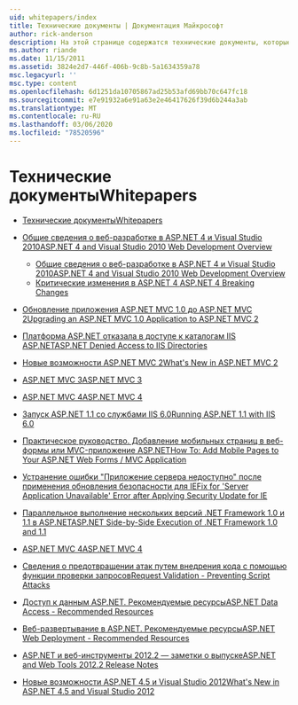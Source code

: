 ```yaml
---
uid: whitepapers/index
title: Технические документы | Документация Майкрософт
author: rick-anderson
description: На этой странице содержатся технические документы, которые помогут вам установить и настроить ASP.NET и помочь вам в написании безопасных, быстрых и гибких приложений ASP.NET.
ms.author: riande
ms.date: 11/15/2011
ms.assetid: 3824e2d7-446f-406b-9c8b-5a1634359a78
msc.legacyurl: ''
msc.type: content
ms.openlocfilehash: 6d1251da10705867ad25b53afd69bb70c647fc18
ms.sourcegitcommit: e7e91932a6e91a63e2e46417626f39d6b244a3ab
ms.translationtype: MT
ms.contentlocale: ru-RU
ms.lasthandoff: 03/06/2020
ms.locfileid: "78520596"
---
```

# <a name="whitepapers"></a><span data-ttu-id="123bd-103">Технические документы</span><span class="sxs-lookup"><span data-stu-id="123bd-103">Whitepapers</span></span>

- [<span data-ttu-id="123bd-104">Технические документы</span><span class="sxs-lookup"><span data-stu-id="123bd-104">Whitepapers</span></span>](overview.md)
- [<span data-ttu-id="123bd-105">Общие сведения о веб-разработке в ASP.NET 4 и Visual Studio 2010</span><span class="sxs-lookup"><span data-stu-id="123bd-105">ASP.NET 4 and Visual Studio 2010 Web Development Overview</span></span>](aspnet4/index.md)

    - [<span data-ttu-id="123bd-106">Общие сведения о веб-разработке в ASP.NET 4 и Visual Studio 2010</span><span class="sxs-lookup"><span data-stu-id="123bd-106">ASP.NET 4 and Visual Studio 2010 Web Development Overview</span></span>](aspnet4/overview.md)
    - [<span data-ttu-id="123bd-107">Критические изменения в ASP.NET 4 </span><span class="sxs-lookup"><span data-stu-id="123bd-107">ASP.NET 4 Breaking Changes</span></span>](aspnet4/breaking-changes.md)
- [<span data-ttu-id="123bd-108">Обновление приложения ASP.NET MVC 1.0 до ASP.NET MVC 2</span><span class="sxs-lookup"><span data-stu-id="123bd-108">Upgrading an ASP.NET MVC 1.0 Application to ASP.NET MVC 2</span></span>](aspnet-mvc2-upgrade-notes.md)
- [<span data-ttu-id="123bd-109">Платформа ASP.NET отказала в доступе к каталогам IIS ASP.NET</span><span class="sxs-lookup"><span data-stu-id="123bd-109">ASP.NET Denied Access to IIS Directories</span></span>](denied-access-to-iis-directories.md)
- [<span data-ttu-id="123bd-110">Новые возможности ASP.NET MVC 2</span><span class="sxs-lookup"><span data-stu-id="123bd-110">What's New in ASP.NET MVC 2</span></span>](what-is-new-in-aspnet-mvc.md)
- [<span data-ttu-id="123bd-111">ASP.NET MVC 3</span><span class="sxs-lookup"><span data-stu-id="123bd-111">ASP.NET MVC 3</span></span>](mvc3-release-notes.md)
- [<span data-ttu-id="123bd-112">ASP.NET MVC 4</span><span class="sxs-lookup"><span data-stu-id="123bd-112">ASP.NET MVC 4</span></span>](mvc4-beta-release-notes.md)
- [<span data-ttu-id="123bd-113">Запуск ASP.NET 1.1 со службами IIS 6.0</span><span class="sxs-lookup"><span data-stu-id="123bd-113">Running ASP.NET 1.1 with IIS 6.0</span></span>](aspnet-and-iis6.md)
- [<span data-ttu-id="123bd-114">Практическое руководство. Добавление мобильных страниц в веб-формы или MVC-приложение ASP.NET</span><span class="sxs-lookup"><span data-stu-id="123bd-114">How To: Add Mobile Pages to Your ASP.NET Web Forms / MVC Application</span></span>](add-mobile-pages-to-your-aspnet-web-forms-mvc-application.md)
- [<span data-ttu-id="123bd-115">Устранение ошибки "Приложение сервера недоступно" после применения обновления безопасности для IE</span><span class="sxs-lookup"><span data-stu-id="123bd-115">Fix for 'Server Application Unavailable' Error after Applying Security Update for IE</span></span>](ms03-32-issue.md)
- [<span data-ttu-id="123bd-116">Параллельное выполнение нескольких версий .NET Framework 1.0 и 1.1 в ASP.NET</span><span class="sxs-lookup"><span data-stu-id="123bd-116">ASP.NET Side-by-Side Execution of .NET Framework 1.0 and 1.1</span></span>](side-by-side-with-10.md)
- [<span data-ttu-id="123bd-117">ASP.NET MVC 4</span><span class="sxs-lookup"><span data-stu-id="123bd-117">ASP.NET MVC 4</span></span>](mvc4-release-notes.md)
- [<span data-ttu-id="123bd-118">Сведения о предотвращении атак путем внедрения кода с помощью функции проверки запросов</span><span class="sxs-lookup"><span data-stu-id="123bd-118">Request Validation - Preventing Script Attacks</span></span>](request-validation.md)
- [<span data-ttu-id="123bd-119">Доступ к данным ASP.NET. Рекомендуемые ресурсы</span><span class="sxs-lookup"><span data-stu-id="123bd-119">ASP.NET Data Access - Recommended Resources</span></span>](aspnet-data-access-content-map.md)
- [<span data-ttu-id="123bd-120">Веб-развертывание в ASP.NET. Рекомендуемые ресурсы</span><span class="sxs-lookup"><span data-stu-id="123bd-120">ASP.NET Web Deployment - Recommended Resources</span></span>](aspnet-web-deployment-content-map.md)
- [<span data-ttu-id="123bd-121">ASP.NET и веб-инструменты 2012.2 — заметки о выпуске</span><span class="sxs-lookup"><span data-stu-id="123bd-121">ASP.NET and Web Tools 2012.2 Release Notes</span></span>](aspnet-and-web-tools-20122-release-notes.md)
- [<span data-ttu-id="123bd-122">Новые возможности ASP.NET 4.5 и Visual Studio 2012</span><span class="sxs-lookup"><span data-stu-id="123bd-122">What's New in ASP.NET 4.5 and Visual Studio 2012</span></span>](whats-new-in-aspnet-45-and-visual-studio-2012.md)
